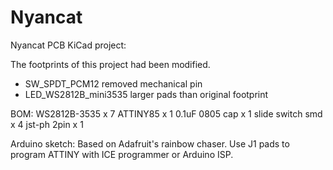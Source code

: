# Nyancat
Nyancat PCB KiCad project: 

The footprints of this project had been modified.
- SW_SPDT_PCM12 removed mechanical pin
- LED_WS2812B_mini3535 larger pads than original footprint

BOM:
WS2812B-3535 x 7
ATTINY85 x 1
0.1uF 0805 cap x 1
slide switch smd x 4
jst-ph 2pin x 1

Arduino sketch:
Based on Adafruit's rainbow chaser.
Use J1 pads to program ATTINY with ICE programmer or Arduino ISP.
